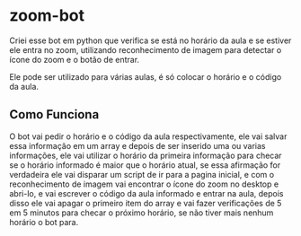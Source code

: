 # zoom-bot

Criei esse bot em python que verifica se está no horário da aula e se estiver ele entra no zoom, 
utilizando reconhecimento de imagem para detectar o ícone do zoom e o botão de entrar.

Ele pode ser utilizado para várias aulas, é só colocar o horário e o código da aula.

## Como Funciona

O bot vai pedir o horário e o código da aula respectivamente, ele vai salvar essa informação em um array e depois de ser inserido uma ou varias informações, ele vai utilizar o horário da primeira informação para checar se o horário informado é maior que o horário atual, se essa afirmação for verdadeira ele vai disparar um script de ir para a pagina inicial, e com o reconhecimento de imagem vai encontrar o ícone do zoom no desktop e abri-lo, e vai escrever o código da aula informado e entrar na aula, depois disso ele vai apagar o primeiro item do array e vai fazer verificações de 5 em 5 minutos para checar o próximo horário, se não tiver mais nenhum horário o bot para.
